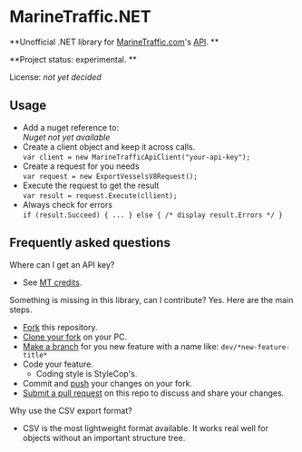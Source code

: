 
MarineTraffic.NET
====================

**Unofficial .NET library for [MarineTraffic.com](https://www.marinetraffic.com/)'s [API](https://www.marinetraffic.com/en/ais-api-services). **

**Project status: experimental. **

License: *not yet decided*


Usage
------------------------------

- Add a nuget reference to:  
  *Nuget not yet available*
- Create a client object and keep it across calls.  
  `var client = new MarineTrafficApiClient("your-api-key");`
- Create a request for you needs  
  `var request = new ExportVesselsV8Request();`
- Execute the request to get the result  
  `var result = request.Execute(cllient);`
- Always check for errors  
  `if (result.Succeed) { ... } else { /* display result.Errors */ }`


Frequently asked questions
------------------------------

Where can I get an API key? 

- See [MT credits](https://www.marinetraffic.com/en/online-services/marinetraffic-credits).

Something is missing in this library, can I contribute? Yes. Here are the main steps.

- [Fork](https://help.github.com/en/github/getting-started-with-github/fork-a-repo) this repository. 
- [Clone your fork](https://help.github.com/en/github/creating-cloning-and-archiving-repositories/cloning-a-repository-from-github) on your PC. 
- [Make a branch](https://help.github.com/en/github/collaborating-with-issues-and-pull-requests/creating-and-deleting-branches-within-your-repository) for you new feature with a name like: `dev/*new-feature-title*`
- Code your feature. 
    - Coding style is StyleCop's. 
- Commit and [push](https://help.github.com/en/github/using-git/pushing-commits-to-a-remote-repository) your changes on your fork. 
- [Submit a pull request](https://help.github.com/en/github/collaborating-with-issues-and-pull-requests/creating-a-pull-request) on this repo to discuss and share your changes.

Why use the CSV export format? 

- CSV is the most lightweight format available. It works real well for objects without an important structure tree. 


